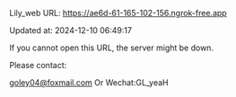 Lily_web URL: https://ae6d-61-165-102-156.ngrok-free.app

Updated at: 2024-12-10 06:49:17

If you cannot open this URL, the server might be down.

Please contact: 

goley04@foxmail.com Or Wechat:GL_yeaH
